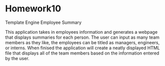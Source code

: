 # Homework10

Template Engine Employee Summary

This application takes in employees information and generates a webpage that displays summaries for each person. The user can input as many team members as they like, the employees can be titled as managers, engineers, or interns. When finised the application will create a neatly displayed HTML file that displays all of the team members based on the information entered by the user.
